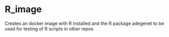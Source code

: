 # R_image
Creates an docker image with R installed and the R package adegenet to be used for testing of R scripts in other repos

